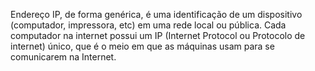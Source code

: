 Endereço IP, de forma genérica, é uma identificação de um dispositivo (computador, impressora, etc) 
em uma rede local ou pública. Cada computador na internet possui um IP (Internet Protocol ou Protocolo de internet) 
único, que é o meio em que as máquinas usam para se comunicarem na Internet.
